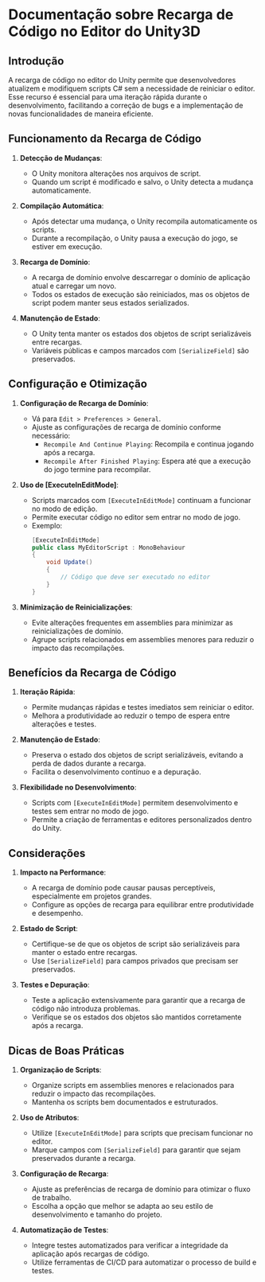 
# Documentação sobre Recarga de Código no Editor do Unity3D

## Introdução

A recarga de código no editor do Unity permite que desenvolvedores atualizem e modifiquem scripts C# sem a necessidade de reiniciar o editor. Esse recurso é essencial para uma iteração rápida durante o desenvolvimento, facilitando a correção de bugs e a implementação de novas funcionalidades de maneira eficiente.

## Funcionamento da Recarga de Código

1. **Detecção de Mudanças**:
   - O Unity monitora alterações nos arquivos de script.
   - Quando um script é modificado e salvo, o Unity detecta a mudança automaticamente.

2. **Compilação Automática**:
   - Após detectar uma mudança, o Unity recompila automaticamente os scripts.
   - Durante a recompilação, o Unity pausa a execução do jogo, se estiver em execução.

3. **Recarga de Domínio**:
   - A recarga de domínio envolve descarregar o domínio de aplicação atual e carregar um novo.
   - Todos os estados de execução são reiniciados, mas os objetos de script podem manter seus estados serializados.

4. **Manutenção de Estado**:
   - O Unity tenta manter os estados dos objetos de script serializáveis entre recargas.
   - Variáveis públicas e campos marcados com `[SerializeField]` são preservados.

## Configuração e Otimização

1. **Configuração de Recarga de Domínio**:
   - Vá para `Edit > Preferences > General`.
   - Ajuste as configurações de recarga de domínio conforme necessário:
     - `Recompile And Continue Playing`: Recompila e continua jogando após a recarga.
     - `Recompile After Finished Playing`: Espera até que a execução do jogo termine para recompilar.

2. **Uso de [ExecuteInEditMode]**:
   - Scripts marcados com `[ExecuteInEditMode]` continuam a funcionar no modo de edição.
   - Permite executar código no editor sem entrar no modo de jogo.
   - Exemplo:
     ```csharp
     [ExecuteInEditMode]
     public class MyEditorScript : MonoBehaviour
     {
         void Update()
         {
             // Código que deve ser executado no editor
         }
     }
     ```

3. **Minimização de Reinicializações**:
   - Evite alterações frequentes em assemblies para minimizar as reinicializações de domínio.
   - Agrupe scripts relacionados em assemblies menores para reduzir o impacto das recompilações.

## Benefícios da Recarga de Código

1. **Iteração Rápida**:
   - Permite mudanças rápidas e testes imediatos sem reiniciar o editor.
   - Melhora a produtividade ao reduzir o tempo de espera entre alterações e testes.

2. **Manutenção de Estado**:
   - Preserva o estado dos objetos de script serializáveis, evitando a perda de dados durante a recarga.
   - Facilita o desenvolvimento contínuo e a depuração.

3. **Flexibilidade no Desenvolvimento**:
   - Scripts com `[ExecuteInEditMode]` permitem desenvolvimento e testes sem entrar no modo de jogo.
   - Permite a criação de ferramentas e editores personalizados dentro do Unity.

## Considerações

1. **Impacto na Performance**:
   - A recarga de domínio pode causar pausas perceptíveis, especialmente em projetos grandes.
   - Configure as opções de recarga para equilibrar entre produtividade e desempenho.

2. **Estado de Script**:
   - Certifique-se de que os objetos de script são serializáveis para manter o estado entre recargas.
   - Use `[SerializeField]` para campos privados que precisam ser preservados.

3. **Testes e Depuração**:
   - Teste a aplicação extensivamente para garantir que a recarga de código não introduza problemas.
   - Verifique se os estados dos objetos são mantidos corretamente após a recarga.

## Dicas de Boas Práticas

1. **Organização de Scripts**:
   - Organize scripts em assemblies menores e relacionados para reduzir o impacto das recompilações.
   - Mantenha os scripts bem documentados e estruturados.

2. **Uso de Atributos**:
   - Utilize `[ExecuteInEditMode]` para scripts que precisam funcionar no editor.
   - Marque campos com `[SerializeField]` para garantir que sejam preservados durante a recarga.

3. **Configuração de Recarga**:
   - Ajuste as preferências de recarga de domínio para otimizar o fluxo de trabalho.
   - Escolha a opção que melhor se adapta ao seu estilo de desenvolvimento e tamanho do projeto.

4. **Automatização de Testes**:
   - Integre testes automatizados para verificar a integridade da aplicação após recargas de código.
   - Utilize ferramentas de CI/CD para automatizar o processo de build e testes.
